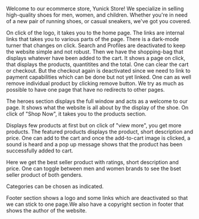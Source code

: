 Welcome to our ecommerce store, Yunick Store! We specialize in selling high-quality shoes for men, women, and children. Whether you're in need of a new pair of running shoes, or casual sneakers, we've got you covered.

<!-- Navbar -->
On click of the logo, it takes you to the home page. 
The links are internal links that takes you to various parts of the page.
There is a dark-mode turner that changes on click.
Search and Profiles are deactivated to keep the website simple and not robust.
Then we have the shopping-bag that displays whatever have been added to the cart. It shows a page on click, that displays the products, quantitites and the total. One can clear the cart or checkout. But the checkout again is deactivated since we need to link to payment capabilities which can be done but not yet linked. One can as well remove individual product by clicking remove button. We try as much as possible to have one page that have no redirects to other pages.

<!-- Heroes section -->
The heroes section displays the full window and acts as a welcome to our page. It shows what the website is all about by the display of the shoe. On click of "Shop Now", it takes you to the products section.

<!-- Featured products -->
Displays few products at first but on click of "view more", you get more products. The featured products displays the product, short description and price. One can add to the cart and once the add-to-cart image is clicked, a sound is heard and a pop up message shows that the product has been successfully added to cart.

<!-- Best seller of the week -->
Here we get the best seller product with ratings, short description and price. One can toggle between men and women brands to see the bset seller product of both genders.

<!-- Choose categories -->
Categories can be chosen as indicated.

<!-- footer -->
Footer section shows a logo and some links which are deactivated so that we can stick to one page.We also have a copyright section in footer that shows the author of the website.

